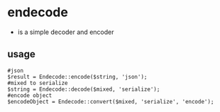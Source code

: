 # endecode
- is a simple decoder and encoder

## usage
```
#json
$result = Endecode::encode($string, 'json');
#mixed to serialize
$string = Endecode::decode($mixed, 'serialize');
#encode object
$encodeObject = Endecode::convert($mixed, 'serialize', 'encode');
```